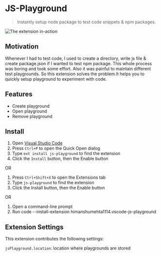 # JS-Playground

> Instantly setup node package to test code snippets & npm packages.

![The extension in-action](https://github.com/himanshumehta1114/vscode-js-playground/blob/master/js-playground.gif?raw=true)

## Motivation

Whenever I had to test code, I used to create a directory, write js file & create package.json if I wanted to test npm package. This whole process was boring and took some effort. Also it was painful to maintain different test playgrounds. So this extension solves the problem.It helps you to quickly setup playground to experiment with code.

## Features

- Create playground
- Open playground
- Remove playground

## Install

1. Open [Visual Studio Code](https://code.visualstudio.com/)
2. Press `Ctrl+P` to open the Quick Open dialog
3. Type `ext install js-playground` to find the extension
4. Click the `Install` button, then the Enable button

OR

1. Press `Ctrl+Shift+X` to open the Extensions tab
2. Type `js-playground` to find the extension
3. Click the Install button, then the Enable button

OR

1. Open a command-line prompt
2. Run code --install-extension himanshumehta1114.vscode-js-playground

## Extension Settings
This extension contributes the following settings:

`jsPlayground.location`: location where playgrounds are stored